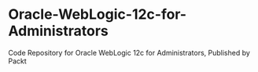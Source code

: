 


# Oracle-WebLogic-12c-for-Administrators
Code Repository for Oracle WebLogic 12c for Administrators, Published by Packt

